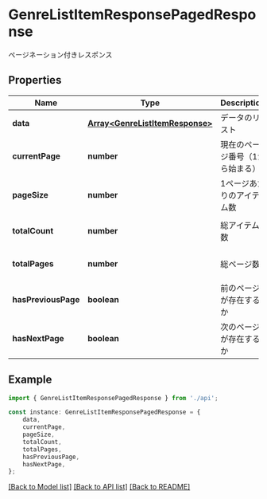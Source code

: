 # GenreListItemResponsePagedResponse

ページネーション付きレスポンス

## Properties

Name | Type | Description | Notes
------------ | ------------- | ------------- | -------------
**data** | [**Array&lt;GenreListItemResponse&gt;**](GenreListItemResponse.md) | データのリスト | [default to undefined]
**currentPage** | **number** | 現在のページ番号（1から始まる） | [optional] [default to undefined]
**pageSize** | **number** | 1ページあたりのアイテム数 | [optional] [default to undefined]
**totalCount** | **number** | 総アイテム数 | [optional] [default to undefined]
**totalPages** | **number** | 総ページ数 | [optional] [default to undefined]
**hasPreviousPage** | **boolean** | 前のページが存在するか | [optional] [default to undefined]
**hasNextPage** | **boolean** | 次のページが存在するか | [optional] [default to undefined]

## Example

```typescript
import { GenreListItemResponsePagedResponse } from './api';

const instance: GenreListItemResponsePagedResponse = {
    data,
    currentPage,
    pageSize,
    totalCount,
    totalPages,
    hasPreviousPage,
    hasNextPage,
};
```

[[Back to Model list]](../README.md#documentation-for-models) [[Back to API list]](../README.md#documentation-for-api-endpoints) [[Back to README]](../README.md)
